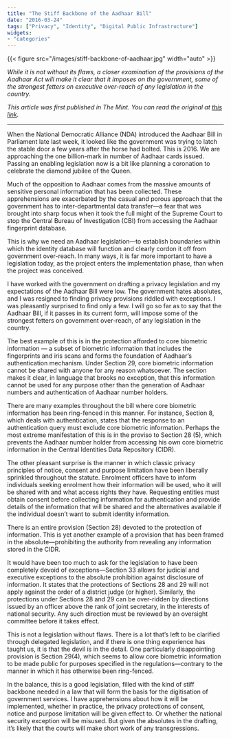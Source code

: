 ```yaml
---
title: "The Stiff Backbone of the Aadhaar Bill"
date: "2016-03-24"
tags: ["Privacy", "Identity", "Digital Public Infrastructure"]
widgets: 
- "categories"
---
```


{{< figure src="/images/stiff-backbone-of-aadhaar.jpg" width="auto" >}}

*While it is not without its flaws, a closer examination of the provisions of the Aadhaar Act will make it clear that it imposes on the government, some of the strongest fetters on executive over-reach of any legislation in the country.*
<!--more-->
*This article was first published in The Mint. You can read the original at [this link](https://www.livemint.com/Opinion/HzYm3AxWjrs5BhbD7ghFMM/Pros-and-cons-of-Aadhaar-bill.html).*

---

When the National Democratic Alliance (NDA) introduced the Aadhaar Bill in Parliament late last week, it looked like the government was trying to latch the stable door a few years after the horse had bolted. This is 2016. We are approaching the one billion-mark in number of Aadhaar cards issued. Passing an enabling legislation now is a bit like planning a coronation to celebrate the diamond jubilee of the Queen.

Much of the opposition to Aadhaar comes from the massive amounts of sensitive personal information that has been collected. These apprehensions are exacerbated by the casual and porous approach that the government has to inter-departmental data transfer—a fear that was brought into sharp focus when it took the full might of the Supreme Court to stop the Central Bureau of Investigation (CBI) from accessing the Aadhaar fingerprint database.

This is why we need an Aadhaar legislation—to establish boundaries within which the identity database will function and clearly cordon it off from government over-reach. In many ways, it is far more important to have a legislation today, as the project enters the implementation phase, than when the project was conceived.

I have worked with the government on drafting a privacy legislation and my expectations of the Aadhaar Bill were low. The government hates absolutes, and I was resigned to finding privacy provisions riddled with exceptions. I was pleasantly surprised to find only a few. I will go so far as to say that the Aadhaar Bill, if it passes in its current form, will impose some of the strongest fetters on government over-reach, of any legislation in the country.

The best example of this is in the protection afforded to core biometric information — a subset of biometric information that includes the fingerprints and iris scans and forms the foundation of Aadhaar’s authentication mechanism. Under Section 29, core biometric information cannot be shared with anyone for any reason whatsoever. The section makes it clear, in language that brooks no exception, that this information cannot be used for any purpose other than the generation of Aadhaar numbers and authentication of Aadhaar number holders.

There are many examples throughout the bill where core biometric information has been ring-fenced in this manner. For instance, Section 8, which deals with authentication, states that the response to an authentication query must exclude core biometric information. Perhaps the most extreme manifestation of this is in the proviso to Section 28 (5), which prevents the Aadhaar number holder from accessing his own core biometric information in the Central Identities Data Repository (CIDR).

The other pleasant surprise is the manner in which classic privacy principles of notice, consent and purpose limitation have been liberally sprinkled throughout the statute. Enrolment officers have to inform individuals seeking enrolment how their information will be used, who it will be shared with and what access rights they have. Requesting entities must obtain consent before collecting information for authentication and provide details of the information that will be shared and the alternatives available if the individual doesn’t want to submit identity information.

There is an entire provision (Section 28) devoted to the protection of information. This is yet another example of a provision that has been framed in the absolute—prohibiting the authority from revealing any information stored in the CIDR.

It would have been too much to ask for the legislation to have been completely devoid of exceptions—Section 33 allows for judicial and executive exceptions to the absolute prohibition against disclosure of information. It states that the protections of Sections 28 and 29 will not apply against the order of a district judge (or higher). Similarly, the protections under Sections 28 and 29 can be over-ridden by directions issued by an officer above the rank of joint secretary, in the interests of national security. Any such direction must be reviewed by an oversight committee before it takes effect.

This is not a legislation without flaws. There is a lot that’s left to be clarified through delegated legislation, and if there is one thing experience has taught us, it is that the devil is in the detail. One particularly disappointing provision is Section 29(4), which seems to allow core biometric information to be made public for purposes specified in the regulations—contrary to the manner in which it has otherwise been ring-fenced.

In the balance, this is a good legislation, filled with the kind of stiff backbone needed in a law that will form the basis for the digitisation of government services. I have apprehensions about how it will be implemented, whether in practice, the privacy protections of consent, notice and purpose limitation will be given effect to. Or whether the national security exception will be misused. But given the absolutes in the drafting, it’s likely that the courts will make short work of any transgressions.

